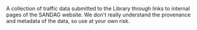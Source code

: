 A collection of traffic data submitted to the Library through links to internal pages of the SANDAG website. We don't really understand the provenance and metadata of the data, so use at your own risk. 